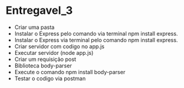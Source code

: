# Entregavel_3


<ul>
  <li> Criar uma pasta </li>
  <li>Instalar o Express pelo comando via terminal npm install express.</li>
  <li>Instalar o Express via terminal pelo comando npm install express.</li>
  <li>Criar servidor com codigo no app.js</li>
  <li>Executar servidor (node app.js)</li>
  <li>Criar um requisição post</li>
  <li>Biblioteca body-parser</li>
  <li>Execute o comando npm install body-parser</li>
  <li>Testar o codigo via postman</li>
</ul>
